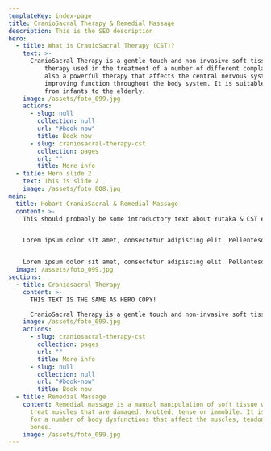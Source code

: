 ```yaml
---
templateKey: index-page
title: CranioSacral Therapy & Remedial Massage
description: This is the SEO description
hero:
  - title: What is CranioSacral Therapy (CST)?
    text: >-
      CranioSacral Therapy is a gentle touch and non-invasive soft tissue
          therapy used in the treatment of a number of different complaints. It is
          also a powerful therapy that affects the central nervous system to assist in
          improving function throughout the body system. It is suitable for all ages,
          from infants to the elderly. 
    image: /assets/foto_099.jpg
    actions:
      - slug: null
        collection: null
        url: "#book-now"
        title: Book now
      - slug: craniosacral-therapy-cst
        collection: pages
        url: ""
        title: More info
  - title: Hero slide 2
    text: This is slide 2
    image: /assets/foto_008.jpg
main:
  title: Hobart CranioSacral & Remedial Massage
  content: >-
    This should probably be some introductory text about Yutaka & CST etc.


    Lorem ipsum dolor sit amet, consectetur adipiscing elit. Pellentesque at arcu odio. Nullam at magna sit amet velit egestas varius. Curabitur at fringilla orci. Proin in velit ullamcorper, tempor est eu, egestas orci.


    Lorem ipsum dolor sit amet, consectetur adipiscing elit. Pellentesque at arcu odio. Nullam at magna sit amet velit egestas varius. Curabitur at fringilla orci. Proin in velit ullamcorper, tempor est eu, egestas orci.
  image: /assets/foto_099.jpg
sections:
  - title: Craniosacral Therapy
    content: >-
      THIS TEXT IS THE SAME AS HERO COPY!

      CranioSacral Therapy is a gentle touch and non-invasive soft tissue therapy used in the treatment of a number of different complaints. It is also a powerful therapy that affects the central nervous system to assist in improving function throughout the body system. It is suitable for all ages, from infants to the elderly.
    image: /assets/foto_099.jpg
    actions:
      - slug: craniosacral-therapy-cst
        collection: pages
        url: ""
        title: More info
      - slug: null
        collection: null
        url: "#book-now"
        title: Book now
  - title: Remedial Massage
    content: Remedial massage is a manual manipulation of soft tissue which aims to
      treat muscles that are damaged, knotted, tense or immobile. It is useful
      for a number of body dysfunctions that affect the muscles, tendons and
      bones.
    image: /assets/foto_099.jpg
---
```

